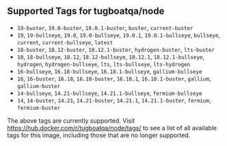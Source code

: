 ## Supported Tags for tugboatqa/node

* `19-buster`, `19.0-buster`, `19.0.1-buster`, `buster`, `current-buster`
* `19`, `19-bullseye`, `19.0`, `19.0-bullseye`, `19.0.1`, `19.0.1-bullseye`, `bullseye`, `current`, `current-bullseye`, `latest`
* `18-buster`, `18.12-buster`, `18.12.1-buster`, `hydrogen-buster`, `lts-buster`
* `18`, `18-bullseye`, `18.12`, `18.12-bullseye`, `18.12.1`, `18.12.1-bullseye`, `hydrogen`, `hydrogen-bullseye`, `lts`, `lts-bullseye`, `lts-hydrogen`
* `16-bullseye`, `16.18-bullseye`, `16.18.1-bullseye`, `gallium-bullseye`
* `16`, `16-buster`, `16.18`, `16.18-buster`, `16.18.1`, `16.18.1-buster`, `gallium`, `gallium-buster`
* `14-bullseye`, `14.21-bullseye`, `14.21.1-bullseye`, `fermium-bullseye`
* `14`, `14-buster`, `14.21`, `14.21-buster`, `14.21.1`, `14.21.1-buster`, `fermium`, `fermium-buster`

The above tags are currently supported. Visit https://hub.docker.com/r/tugboatqa/node/tags/ to see a list of all available tags for this image, including those that are no longer supported.
